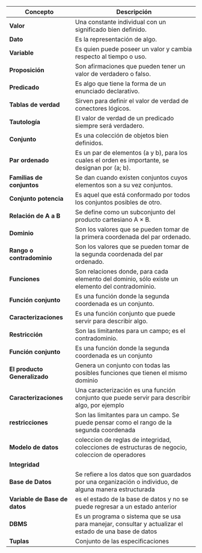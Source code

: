 | Concepto                | Descripción                                                                                              |
|-------------------------|----------------------------------------------------------------------------------------------------------|
| **Valor**               | Una constante individual con un significado bien definido.                                               |
| **Dato**                | Es la representación de algo.                                                                           |
| **Variable**            | Es quien puede poseer un valor y cambia respecto al tiempo o uso.                                        |
| **Proposición**         | Son afirmaciones que pueden tener un valor de verdadero o falso.                                         |
| **Predicado**           | Es algo que tiene la forma de un enunciado declarativo.                                                   |
| **Tablas de verdad**    | Sirven para definir el valor de verdad de conectores lógicos.                                             |
| **Tautología**          | El valor de verdad de un predicado siempre será verdadero.                                                |
| **Conjunto**            | Es una colección de objetos bien definidos.                                                             |
| **Par ordenado**        | Es un par de elementos (a y b), para los cuales el orden es importante, se designan por (a; b).           |
| **Familias de conjuntos** | Se dan cuando existen conjuntos cuyos elementos son a su vez conjuntos.                                 |
| **Conjunto potencia**   | Es aquel que está conformado por todos los conjuntos posibles de otro.                                    |
| **Relación de A a B**   | Se define como un subconjunto del producto cartesiano A × B.                                              |
| **Dominio**             | Son los valores que se pueden tomar de la primera coordenada del par ordenado.                           |
| **Rango o contradominio** | Son los valores que se pueden tomar de la segunda coordenada del par ordenado.                           |
| **Funciones**           | Son relaciones donde, para cada elemento del dominio, sólo existe un elemento del contradominio.          |
| **Función conjunto**    | Es una función donde la segunda coordenada es un conjunto.                                                |
| **Caracterizaciones**   | Es una función conjunto que puede servir para describir algo.                                             |
| **Restricción**         | Son las limitantes para un campo; es el contradominio.                                                     |
| **Función conjunto**   | Es una función donde la segunda coordenada es un conjunto                                                          |
| **El producto Generalizado**        | Genera un conjunto con todas las posibles funciones que tienen el mismo dominio                                   |
|**Caracterizaciones**| Una caracterización es una función conjunto que puede servir para describir algo, por ejemplo|
|**restricciones**| Son las limitantes para un campo. Se puede pensar como el rango de la segunda coordenada|
|**Modelo de datos**| coleccion de reglas de integridad, colecciones de estructuras de negocio, coleccion de operadores|
|**Integridad**| 
|**Base de Datos**| Se refiere a los datos que son guardados por una organización o individuo, de alguna manera estructurada|
|**Variable de Base de datos**| es el estado de la base de datos y no se puede regresar a un estado anterior|
|**DBMS**|Es un programa o sistema que se usa para manejar, consultar y actualizar el estado de una base de datos|
|**Tuplas**| Conjunto de las especificaciones|
